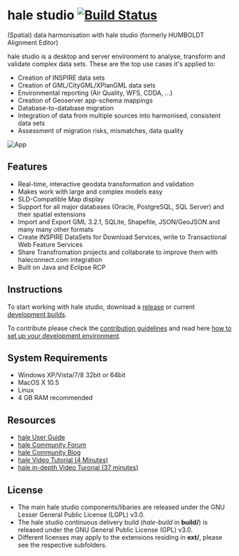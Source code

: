 hale studio [![Build Status](https://builds.wetransform.to/buildStatus/icon?job=hale/hale~publish(master))](https://builds.wetransform.to/job/hale/job/hale~publish(master)/)
====

(Spatial) data harmonisation with hale studio (formerly HUMBOLDT Alignment Editor)

hale studio is a desktop and server environment to analyse, transform and validate complex data sets. These are the top use cases it's applied to:

* Creation of INSPIRE data sets
* Creation of GML/CityGML/XPlanGML data sets
* Environmental reporting (Air Quality, WFS, CDDA, ...)
* Creation of Geoserver app-schema mappings
* Database-to-database migration
* Integration of data from multiple sources into harmonised, consistent data sets
* Assessment of migration risks, mismatches, data quality

![App](https://www.wetransform.to/images/halestudio/hale-complete.png "hale studio's main perspective")


## Features

* Real-time, interactive geodata transformation and validation
* Makes work with large and complex models easy
* SLD-Compatible Map display
* Support for all major databases (Oracle, PostgreSQL, SQL Server) and their spatial extensions
* Import and Export GML 3.2.1, SQLite, Shapefile, JSON/GeoJSON and many many other formats
* Create INSPIRE DataSets for Download Services, write to Transactional Web Feature Services
* Share Transfromation projects and collaborate to improve them with haleconnect.com integration
* Built on Java and Eclipse RCP


## Instructions

To start working with hale studio, download a [release](https://www.wetransform.to/downloads/) or current [development builds](https://builds.wetransform.to/job/hale/job/hale~publish(master)/).

To contribute please check the [contribution guidelines](CONTRIBUTING.md) and read here [how to set up your development environment](https://github.com/halestudio/hale/wiki/Set-up-your-development-environment).


## System Requirements

* Windows XP/Vista/7/8 32bit or 64bit
* MacOS X 10.5
* Linux 
* 4 GB RAM recommended

## Resources

* [hale User Guide](http://help.halestudio.org/)
* [hale Community Forum](http://discuss.wetransform.to)
* [hale Community Blog](https://www.wetransform.to/category/news/)
* [hale Video Tutorial (4 Minutes)](https://www.youtube.com/watch?v=95Krki4thgs)
* [hale in-depth Video Turorial (37 minutes)](https://www.youtube.com/watch?v=BKNMV-Jp9HM)

## License

* The main hale studio components/libaries are released under the GNU Lesser General Public License (LGPL) v3.0.
* The hale studio continuous delivery build (*hale-build* in **build/**) is released under the GNU General Public License (GPL) v3.0.
* Different licenses may apply to the extensions residing in **ext/**, please see the respective subfolders.
